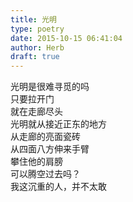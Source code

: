 ```yaml
---  
title: 光明  
type: poetry  
date: 2015-10-15 06:41:04  
author: Herb  
draft: true
---  
```

光明是很难寻觅的吗  
只要拉开门  
就在走廊尽头    
光明就从接近正东的地方  
从走廊的亮面瓷砖  
从四面八方伸来手臂    
攀住他的肩膀  
可以腾空过去吗？  
我这沉重的人，并不太敢  
